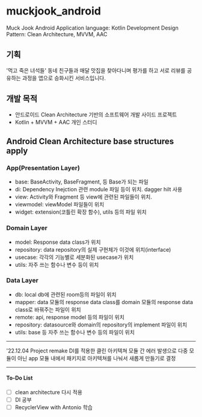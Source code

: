 ﻿# muckjook_android
Muck Jook Android Application
language: Kotlin
Development Design Pattern: Clean Architecture, MVVM, AAC

## 기획
'먹고 죽은 녀석들'
동네 친구들과 매달 맛집을 찾아다니며 평가를 하고 서로 리뷰를 공유하는 과정을 앱으로 승화시킨 서비스입니다.

## 개발 목적
- 안드로이드 Clean Architecture 기반의 소프트웨어 개발 사이드 프로젝트
- Kotlin + MVVM + AAC 개인 스터디

## Android Clean Architecture base structures apply

### App(Presentation Layer)
- base: BaseActivity, BaseFragment, 등 Base가 되는 파일
- di: Dependency Inejction 관련 module 파일 등이 위치. dagger hilt 사용
- view: Activity와 Fragment 등 view에 관련된 파일들이 위치.
- viewmodel: viewModel 파일들이 위치
- widget: extension(코틀린 확장 함수), utils 등의 파일 위치

### Domain Layer
- model: Response data class가 위치
- repository: data repository의 실제 구현체가 이것에 위치(interface)
- usecase: 각각의 기능별로 세분화된 usecase가 위치
- utils: 자주 쓰는 함수나 변수 등이 위치

### Data Layer
- db: local db에 관련된 room등의 파일이 위치
- mapper: data 모듈의 response data class를 domain 모듈의 response data class로 바꿔주는 파일이 위치
- remote: api, response model 등의 파일이 위치
- repository: datasource와 domain의 repository의 implement 파일이 위치
- utils: base 등 자주 쓰는 함수나 변수 등의 파일이 위치

---
'22.12.04 Project remake
DI를 적용한 클린 아키텍쳐 모듈 간 에러 발생으로 다중 모듈이 아닌 app 모듈 내에서 패키지로 아키텍쳐를 나눠서 새롭게 만들기로 결정

---
#### To-Do List
- [ ] clean architecture 다시 적용
- [ ] DI 공부
- [ ] RecyclerView with Antonio 학습
